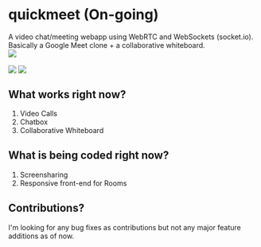 # quickmeet (On-going)
A video chat/meeting webapp using WebRTC and WebSockets (socket.io). Basically a Google Meet clone + a collaborative whiteboard.
<br>
<img align="center" src="https://i.imgur.com/FxgApJU.jpg">

<img align="center" src="https://i.imgur.com/tMAaFpF.jpg">

<img align="center" src="https://i.imgur.com/YvvA08O.jpg">

## What works right now?

1. Video Calls
2. Chatbox
3. Collaborative Whiteboard

## What is being coded right now?

1. Screensharing
2. Responsive front-end for Rooms

## Contributions?

I'm looking for any bug fixes as contributions but not any major feature additions as of now. 
